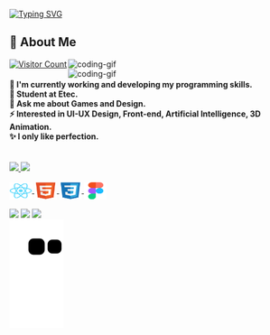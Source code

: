 [![Typing SVG](https://readme-typing-svg.demolab.com?font=Fira+Code&pause=1000&color=ffffff&width=835&lines=Hi%2C+everyone!+I'm+Igor+Moreira.;Welcome+to+my+Github+profile!+)](https://git.io/typing-svg)


 <h2>💫 About Me</h2>
<img align="right" alt="coding-gif" width="400" src="https://github.com/iguin777/iguin777/blob/main/transparent_gitgif.gif">
<img align="right" alt="coding-gif" width="400" src="https://github.com/JoshuaThadi/JoshuaThadi/blob/main/transparent_gitgif.gif">
<p align="left"> <a href="https://visitcount.itsvg.in"><img width="150px" src="https://visitcount.itsvg.in/api?id=iguin777&icon=2&color=12" alt="Visitor Count" /></a> </p>
<!--<p align="left"> <a href="https://twitter.com/" target="blank"><img src="https://img.shields.io/twitter/follow/?logo=twitter&style=for-the-badge" alt="" /></a> </p>
<div align="left">-->
<h4> 
  🌱 I'm currently working and developing my programming skills.</br>
🔭 Student at Etec.</br>
 💬 Ask me about Games and Design.</br>
 ⚡ Interested in UI-UX Design, Front-end, Artificial Intelligence, 3D Animation.</br>
 ✨ I only like perfection.</h4> 
 <br>
<div>
   <a href="https://github.com/iguin777">
  <img height="180em" src="https://github-readme-stats.vercel.app/api?username=iguin777&show_icons=true&theme=dark&include_all_commits=true&count_private=true"/>
  <img height="180em" src="https://github-readme-stats.vercel.app/api/top-langs/?username=iguin777&layout=compact&langs_count=6&theme=dark"/>
</div>

<div style="display: inline_block"><br>
   <img align="center" alt="React" height="30" width="40" src="https://raw.githubusercontent.com/devicons/devicon/master/icons/react/react-original.svg">
  <img align="center" alt="HTML" height="30" width="40" src="https://raw.githubusercontent.com/devicons/devicon/master/icons/html5/html5-original.svg">
  <img align="center" alt="CSS" height="30" width="40" src="https://raw.githubusercontent.com/devicons/devicon/master/icons/css3/css3-original.svg">
   <img align="center" alt="figma" height="30" width="40" src="https://raw.githubusercontent.com/devicons/devicon/master/icons/figma/figma-original.svg">
</div>
<br>
<div> 
  <a href="https://instagram.com/jovem_igu" target="_blank"><img src="https://img.shields.io/badge/-Instagram-%23E4405F?style=for-the-badge&logo=instagram&logoColor=white" target="_blank"></a>
  <a href = "mailto: "><img src="https://img.shields.io/badge/-Gmail-%23333?style=for-the-badge&logo=gmail&logoColor=white" target="_blank"></a>
  <a href="" target="_blank"><img src="https://img.shields.io/badge/-LinkedIn-%230077B5?style=for-the-badge&logo=linkedin&logoColor=white" target="_blank"></a> 
</div>

<picture>
  <source media="(prefers-color-scheme: dark)" srcset="https://raw.githubusercontent.com/platane/platane/output/github-contribution-grid-snake-dark.svg">
  <source media="(prefers-color-scheme: light)" srcset="https://raw.githubusercontent.com/iguin777/iguin777/output/github-contribution-grid-snake.svg">
  <img alt="github contribution grid snake animation" src="https://raw.githubusercontent.com/iguin777/iguin777/output/github-contribution-grid-snake.svg">
</picture>

